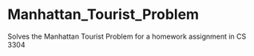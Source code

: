 # Manhattan_Tourist_Problem
Solves the Manhattan Tourist Problem for a homework assignment in CS 3304
